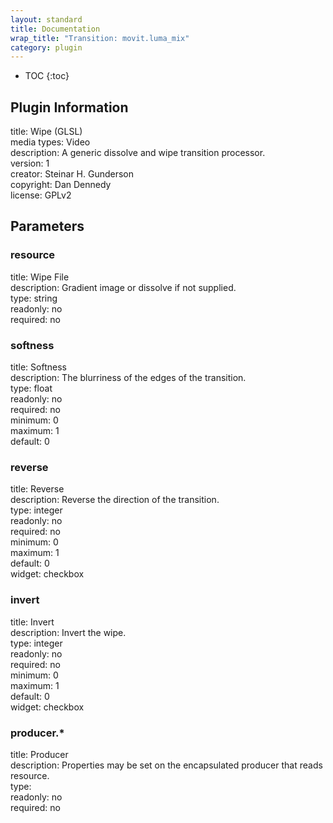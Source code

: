 ```yaml
---
layout: standard
title: Documentation
wrap_title: "Transition: movit.luma_mix"
category: plugin
---
```

* TOC
{:toc}

## Plugin Information

title: Wipe (GLSL)  
media types:
Video  
description: A generic dissolve and wipe transition processor.  
version: 1  
creator: Steinar H. Gunderson  
copyright: Dan Dennedy  
license: GPLv2  

## Parameters

### resource

title: Wipe File    
description:
Gradient image or dissolve if not supplied.  
type: string  
readonly: no  
required: no  

### softness

title: Softness    
description:
The blurriness of the edges of the transition.  
type: float  
readonly: no  
required: no  
minimum: 0  
maximum: 1  
default: 0  

### reverse

title: Reverse    
description:
Reverse the direction of the transition.  
type: integer  
readonly: no  
required: no  
minimum: 0  
maximum: 1  
default: 0  
widget: checkbox  

### invert

title: Invert    
description:
Invert the wipe.  
type: integer  
readonly: no  
required: no  
minimum: 0  
maximum: 1  
default: 0  
widget: checkbox  

### producer.*

title: Producer    
description:
Properties may be set on the encapsulated producer that reads resource.  
type:   
readonly: no  
required: no  

